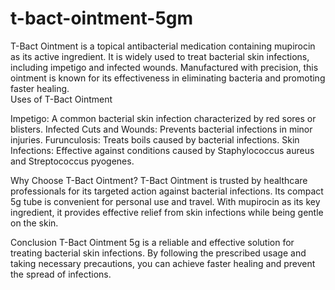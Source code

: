 # t-bact-ointment-5gm

T-Bact Ointment is a topical antibacterial medication containing mupirocin as its active ingredient. It is widely used to treat bacterial skin infections, including impetigo and infected wounds. Manufactured with precision, this ointment is known for its effectiveness in eliminating bacteria and promoting faster healing. <br> Uses of T-Bact Ointment

Impetigo: A common bacterial skin infection characterized by red sores or blisters.
Infected Cuts and Wounds: Prevents bacterial infections in minor injuries.
Furunculosis: Treats boils caused by bacterial infections.
Skin Infections: Effective against conditions caused by Staphylococcus aureus and Streptococcus pyogenes.

Why Choose T-Bact Ointment?
T-Bact Ointment is trusted by healthcare professionals for its targeted action against bacterial infections. Its compact 5g tube is convenient for personal use and travel. With mupirocin as its key ingredient, it provides effective relief from skin infections while being gentle on the skin.


Conclusion
T-Bact Ointment 5g is a reliable and effective solution for treating bacterial skin infections. By following the prescribed usage and taking necessary precautions, you can achieve faster healing and prevent the spread of infections.

